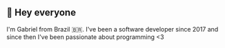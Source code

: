 ## 👋 Hey everyone

I'm Gabriel from Brazil 🇧🇷. I've been a software developer since 2017 and since then I've been passionate about programming <3

